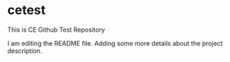 # cetest
This is CE Github Test Repository

I am editing the README file. Adding some more details about the project description.
